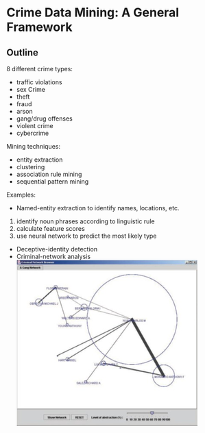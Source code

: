 # Crime Data Mining: A General Framework

## Outline

8 different crime types:
- traffic violations
- sex Crime
- theft
- fraud
- arson  
- gang/drug offenses
- violent crime
- cybercrime

Mining techniques:
- entity extraction
- clustering
- association rule mining
- sequential pattern mining

Examples:
- Named-entity extraction to identify names, locations, etc.
 1. identify noun phrases according to linguistic rule
 2. calculate feature scores
 3. use neural network to predict the most likely type
- Deceptive-identity detection
- Criminal-network analysis
![criminal--network analysis](summaries/picture/Picture1.jpg)
